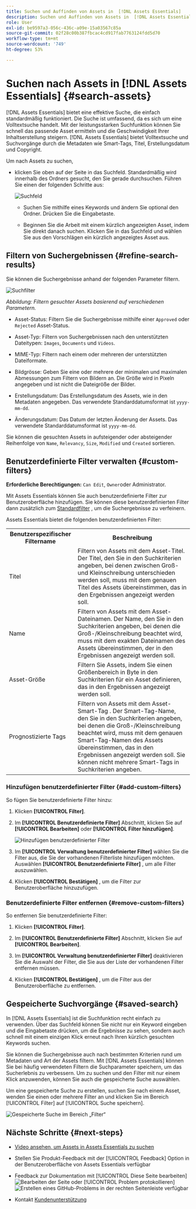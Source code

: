 ```yaml
---
title: Suchen und Auffinden von Assets in  [!DNL Assets Essentials]
description: Suchen und Auffinden von Assets in  [!DNL Assets Essentials].
role: User
exl-id: be9597a3-056c-436c-a09e-15a03567c85a
source-git-commit: 02f28c00b387fbcac4cd917fab7763124fdd5d70
workflow-type: tm+mt
source-wordcount: '749'
ht-degree: 53%

---
```


# Suchen nach Assets in [!DNL Assets Essentials] {#search-assets}

[!DNL Assets Essentials] bietet eine effektive Suche, die einfach standardmäßig funktioniert. Die Suche ist umfassend, da es sich um eine Volltextsuche handelt. Mit der leistungsstarken Suchfunktion können Sie schnell das passende Asset ermitteln und die Geschwindigkeit Ihrer Inhaltserstellung steigern. [!DNL Assets Essentials] bietet Volltextsuche und Suchvorgänge durch die Metadaten wie Smart-Tags, Titel, Erstellungsdatum und Copyright.

Um nach Assets zu suchen,

* klicken Sie oben auf der Seite in das Suchfeld. Standardmäßig wird innerhalb des Ordners gesucht, den Sie gerade durchsuchen. Führen Sie einen der folgenden Schritte aus:

   ![Suchfeld](assets/search-box.png)

   * Suchen Sie mithilfe eines Keywords und ändern Sie optional den Ordner. Drücken Sie die Eingabetaste.

   * Beginnen Sie die Arbeit mit einem kürzlich angezeigten Asset, indem Sie direkt danach suchen. Klicken Sie in das Suchfeld und wählen Sie aus den Vorschlägen ein kürzlich angezeigtes Asset aus.

## Filtern von Suchergebnissen {#refine-search-results}

Sie können die Suchergebnisse anhand der folgenden Parameter filtern.

![Suchfilter](assets/filters1.png)

*Abbildung: Filtern gesuchter Assets basierend auf verschiedenen Parametern.*

* Asset-Status: Filtern Sie die Suchergebnisse mithilfe einer `Approved` oder `Rejected` Asset-Status.

* Asset-Typ: Filtern von Suchergebnissen nach den unterstützten Dateitypen: `Images`, `Documents` und `Videos`.
* MIME-Typ: Filtern nach einem oder mehreren der unterstützten Dateiformate. <!-- TBD:  [supported file formats](/help/supported-file-formats.md). -->
* Bildgrösse: Geben Sie eine oder mehrere der minimalen und maximalen Abmessungen zum Filtern von Bildern an. Die Größe wird in Pixeln angegeben und ist nicht die Dateigröße der Bilder.
* Erstellungsdatum: Das Erstellungsdatum des Assets, wie in den Metadaten angegeben. Das verwendete Standarddatumsformat ist `yyyy-mm-dd`.
* Änderungsdatum: Das Datum der letzten Änderung der Assets. Das verwendete Standarddatumsformat ist `yyyy-mm-dd`.

Sie können die gesuchten Assets in aufsteigender oder absteigender Reihenfolge von `Name`, `Relevancy`, `Size`, `Modified` und `Created` sortieren.

## Benutzerdefinierte Filter verwalten {#custom-filters}

**Erforderliche Berechtigungen:**  `Can Edit`, `Owner`oder Administrator.

Mit Assets Essentials können Sie auch benutzerdefinierte Filter zur Benutzeroberfläche hinzufügen. Sie können diese benutzerdefinierten Filter dann zusätzlich zum [Standardfilter](#refine-search-results) , um die Suchergebnisse zu verfeinern.

Assets Essentials bietet die folgenden benutzerdefinierten Filter:

<table>
    <tbody>
     <tr>
      <th><strong>Benutzerspezifischer Filtername</strong></th>
      <th><strong>Beschreibung</strong></th>
     </tr>
     <tr>
      <td>Titel</td>
      <td>Filtern von Assets mit dem Asset-Titel. Der Titel, den Sie in den Suchkriterien angeben, bei denen zwischen Groß- und Kleinschreibung unterschieden werden soll, muss mit dem genauen Titel des Assets übereinstimmen, das in den Ergebnissen angezeigt werden soll.</td>
     </tr>
     <tr>
      <td>Name</td>
      <td>Filtern von Assets mit dem Asset-Dateinamen. Der Name, den Sie in den Suchkriterien angeben, bei denen die Groß-/Kleinschreibung beachtet wird, muss mit dem exakten Dateinamen des Assets übereinstimmen, der in den Ergebnissen angezeigt werden soll.</td>
     </tr>
     <tr>
      <td>Asset-Größe</td>
      <td>Filtern Sie Assets, indem Sie einen Größenbereich in Byte in den Suchkriterien für ein Asset definieren, das in den Ergebnissen angezeigt werden soll.</td>
     </tr>
     <tr>
      <td>Prognostizierte Tags</td>
      <td>Filtern von Assets mit dem Asset-Smart-Tag . Der Smart-Tag-Name, den Sie in den Suchkriterien angeben, bei denen die Groß-/Kleinschreibung beachtet wird, muss mit dem genauen Smart-Tag-Namen des Assets übereinstimmen, das in den Ergebnissen angezeigt werden soll. Sie können nicht mehrere Smart-Tags in Suchkriterien angeben.</td>
     </tr>    
    </tbody>
   </table>

### Hinzufügen benutzerdefinierter Filter {#add-custom-filters}

So fügen Sie benutzerdefinierte Filter hinzu:

1. Klicken **[!UICONTROL Filter]**.

1. Im **[!UICONTROL Benutzerdefinierte Filter]** Abschnitt, klicken Sie auf **[!UICONTROL Bearbeiten]** oder **[!UICONTROL Filter hinzufügen]**.

   ![Hinzufügen benutzerdefinierter Filter](assets/add-custom-filters.png)

1. Im **[!UICONTROL Verwaltung benutzerdefinierter Filter]** wählen Sie die Filter aus, die Sie der vorhandenen Filterliste hinzufügen möchten. Auswählen **[!UICONTROL Benutzerdefinierte Filter]** , um alle Filter auszuwählen.

1. Klicken **[!UICONTROL Bestätigen]** , um die Filter zur Benutzeroberfläche hinzuzufügen.

### Benutzerdefinierte Filter entfernen {#remove-custom-filters}

So entfernen Sie benutzerdefinierte Filter:

1. Klicken **[!UICONTROL Filter]**.

1. Im **[!UICONTROL Benutzerdefinierte Filter]** Abschnitt, klicken Sie auf **[!UICONTROL Bearbeiten]**.

1. Im **[!UICONTROL Verwaltung benutzerdefinierter Filter]** deaktivieren Sie die Auswahl der Filter, die Sie aus der Liste der vorhandenen Filter entfernen müssen.

1. Klicken **[!UICONTROL Bestätigen]** , um die Filter aus der Benutzeroberfläche zu entfernen.


## Gespeicherte Suchvorgänge {#saved-search}

In [!DNL Assets Essentials] ist die Suchfunktion recht einfach zu verwenden. Über das Suchfeld können Sie nicht nur ein Keyword eingeben und die Eingabetaste drücken, um die Ergebnisse zu sehen, sondern auch schnell mit einem einzigen Klick erneut nach Ihren kürzlich gesuchten Keywords suchen.

Sie können die Suchergebnisse auch nach bestimmten Kriterien rund um Metadaten und Art der Assets filtern. Mit [!DNL Assets Essentials] können Sie bei häufig verwendeten Filtern die Suchparameter speichern, um das Sucherlebnis zu verbessern. Um zu suchen und den Filter mit nur einem Klick anzuwenden, können Sie auch die gespeicherte Suche auswählen.

Um eine gespeicherte Suche zu erstellen, suchen Sie nach einem Asset, wenden Sie einen oder mehrere Filter an und klicken Sie im Bereich [!UICONTROL Filter] auf [!UICONTROL Suche speichern].

![Gespeicherte Suche im Bereich „Filter“](assets/saved-search.png)

<!-- TBD: Search behavior. Full-text search. Ranking and rank boosts. Hidden assets.
Report poor UX that users can only save a filtered search and not a simple search.
.
Are other supported files fully indexed and support full-text search? Eg. audio/videos files can at best have metadata indexed.
Anything about ranking of assets displayed in search results?

What about temporarily hiding an asset (suspending search on it) from the search results? If an asset is undergoing review collaboration, should it be used by others? Should it be hidden in search?

When userA is searching and userB add an asset that matches search results, will the asset display in search as soon as userA refreshes the page? Assuming indexing is near real-time. May not be so for bulk uploads.
-->

## Nächste Schritte {#next-steps}

* [Video ansehen, um Assets in Assets Essentials zu suchen](https://experienceleague.adobe.com/docs/experience-manager-learn/assets-essentials/basics/using.html)

* Stellen Sie Produkt-Feedback mit der [!UICONTROL Feedback] Option in der Benutzeroberfläche von Assets Essentials verfügbar

* Feedback zur Dokumentation mit [!UICONTROL Diese Seite bearbeiten] ![Bearbeiten der Seite](assets/do-not-localize/edit-page.png) oder [!UICONTROL Problem protokollieren] ![Erstellen eines GitHub-Problems](assets/do-not-localize/github-issue.png) in der rechten Seitenleiste verfügbar

* Kontakt [Kundenunterstützung](https://experienceleague.adobe.com/?support-solution=General&amp;lang=de#support)
